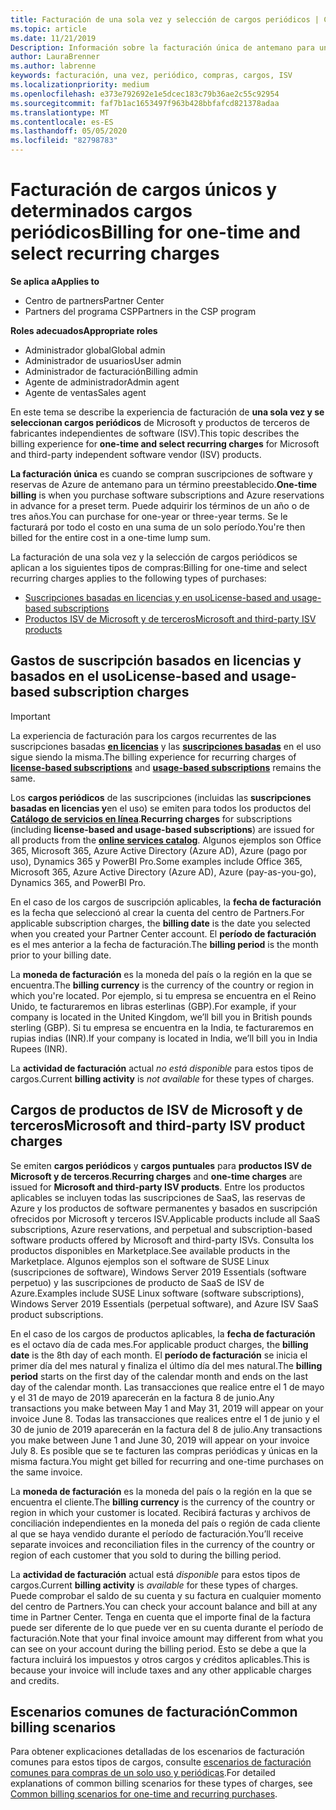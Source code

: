```yaml
---
title: Facturación de una sola vez y selección de cargos periódicos | Centro de Partners
ms.topic: article
ms.date: 11/21/2019
Description: Información sobre la facturación única de antemano para un período preestablecido (suscripciones mensuales y anuales) y la facturación de los cargos de selección recurrentes (para los productos de Microsoft y ISV de terceros correspondientes) en el centro de Partners.
author: LauraBrenner
ms.author: labrenne
keywords: facturación, una vez, periódico, compras, cargos, ISV
ms.localizationpriority: medium
ms.openlocfilehash: e373e792692e1e5dcec183c79b36ae2c55c92954
ms.sourcegitcommit: faf7b1ac1653497f963b428bbfafcd821378adaa
ms.translationtype: MT
ms.contentlocale: es-ES
ms.lasthandoff: 05/05/2020
ms.locfileid: "82798783"
---
```

#  <a name="billing-for-one-time-and-select-recurring-charges"></a><span data-ttu-id="a8a01-104">Facturación de cargos únicos y determinados cargos periódicos</span><span class="sxs-lookup"><span data-stu-id="a8a01-104">Billing for one-time and select recurring charges</span></span>

<span data-ttu-id="a8a01-105">**Se aplica a**</span><span class="sxs-lookup"><span data-stu-id="a8a01-105">**Applies to**</span></span>
- <span data-ttu-id="a8a01-106">Centro de partners</span><span class="sxs-lookup"><span data-stu-id="a8a01-106">Partner Center</span></span>
- <span data-ttu-id="a8a01-107">Partners del programa CSP</span><span class="sxs-lookup"><span data-stu-id="a8a01-107">Partners in the CSP program</span></span>

<span data-ttu-id="a8a01-108">**Roles adecuados**</span><span class="sxs-lookup"><span data-stu-id="a8a01-108">**Appropriate roles**</span></span>
-   <span data-ttu-id="a8a01-109">Administrador global</span><span class="sxs-lookup"><span data-stu-id="a8a01-109">Global admin</span></span>
-   <span data-ttu-id="a8a01-110">Administrador de usuarios</span><span class="sxs-lookup"><span data-stu-id="a8a01-110">User admin</span></span>
-   <span data-ttu-id="a8a01-111">Administrador de facturación</span><span class="sxs-lookup"><span data-stu-id="a8a01-111">Billing admin</span></span>
-   <span data-ttu-id="a8a01-112">Agente de administrador</span><span class="sxs-lookup"><span data-stu-id="a8a01-112">Admin agent</span></span>
-   <span data-ttu-id="a8a01-113">Agente de ventas</span><span class="sxs-lookup"><span data-stu-id="a8a01-113">Sales agent</span></span>

<span data-ttu-id="a8a01-114">En este tema se describe la experiencia de facturación de **una sola vez y se seleccionan cargos periódicos** de Microsoft y productos de terceros de fabricantes independientes de software (ISV).</span><span class="sxs-lookup"><span data-stu-id="a8a01-114">This topic describes the billing experience for **one-time and select recurring charges** for Microsoft and third-party independent software vendor (ISV) products.</span></span> 

<span data-ttu-id="a8a01-115">**La facturación única** es cuando se compran suscripciones de software y reservas de Azure de antemano para un término preestablecido.</span><span class="sxs-lookup"><span data-stu-id="a8a01-115">**One-time billing** is when you purchase software subscriptions and Azure reservations in advance for a preset term.</span></span> <span data-ttu-id="a8a01-116">Puede adquirir los términos de un año o de tres años.</span><span class="sxs-lookup"><span data-stu-id="a8a01-116">You can purchase for one-year or three-year terms.</span></span> <span data-ttu-id="a8a01-117">Se le facturará por todo el costo en una suma de un solo período.</span><span class="sxs-lookup"><span data-stu-id="a8a01-117">You're then billed for the entire cost in a one-time lump sum.</span></span>

<span data-ttu-id="a8a01-118">La facturación de una sola vez y la selección de cargos periódicos se aplican a los siguientes tipos de compras:</span><span class="sxs-lookup"><span data-stu-id="a8a01-118">Billing for one-time and select recurring charges applies to the following types of purchases:</span></span>

- [<span data-ttu-id="a8a01-119">Suscripciones basadas en licencias y en uso</span><span class="sxs-lookup"><span data-stu-id="a8a01-119">License-based and usage-based subscriptions</span></span>](#license-based-and-usage-based-subscription-charges)
- [<span data-ttu-id="a8a01-120">Productos ISV de Microsoft y de terceros</span><span class="sxs-lookup"><span data-stu-id="a8a01-120">Microsoft and third-party ISV products</span></span>](#microsoft-and-third-party-isv-product-charges)

## <a name="license-based-and-usage-based-subscription-charges"></a><span data-ttu-id="a8a01-121">Gastos de suscripción basados en licencias y basados en el uso</span><span class="sxs-lookup"><span data-stu-id="a8a01-121">License-based and usage-based subscription charges</span></span>

> [!IMPORTANT]
> <span data-ttu-id="a8a01-122">La experiencia de facturación para los cargos recurrentes de las suscripciones basadas [**en licencias**](license-based-billing.md) y las [**suscripciones basadas**](usage-based-billing.md) en el uso sigue siendo la misma.</span><span class="sxs-lookup"><span data-stu-id="a8a01-122">The billing experience for recurring charges of [**license-based subscriptions**](license-based-billing.md) and [**usage-based subscriptions**](usage-based-billing.md) remains the same.</span></span>

<span data-ttu-id="a8a01-123">Los **cargos periódicos** de las suscripciones (incluidas las **suscripciones basadas en licencias y**en el uso) se emiten para todos los productos del [**Catálogo de servicios en línea**](https://partner.microsoft.com/commerce/preferredoffers/list).</span><span class="sxs-lookup"><span data-stu-id="a8a01-123">**Recurring charges** for subscriptions (including **license-based and usage-based subscriptions**) are issued for all products from the [**online services catalog**](https://partner.microsoft.com/commerce/preferredoffers/list).</span></span> <span data-ttu-id="a8a01-124">Algunos ejemplos son Office 365, Microsoft 365, Azure Active Directory (Azure AD), Azure (pago por uso), Dynamics 365 y PowerBI Pro.</span><span class="sxs-lookup"><span data-stu-id="a8a01-124">Some examples include Office 365, Microsoft 365, Azure Active Directory (Azure AD), Azure (pay-as-you-go), Dynamics 365, and PowerBI Pro.</span></span>

<span data-ttu-id="a8a01-125">En el caso de los cargos de suscripción aplicables, la **fecha de facturación** es la fecha que seleccionó al crear la cuenta del centro de Partners.</span><span class="sxs-lookup"><span data-stu-id="a8a01-125">For applicable subscription charges, the **billing date** is the date you selected when you created your Partner Center account.</span></span> <span data-ttu-id="a8a01-126">El **período de facturación** es el mes anterior a la fecha de facturación.</span><span class="sxs-lookup"><span data-stu-id="a8a01-126">The **billing period** is the month prior to your billing date.</span></span>

<span data-ttu-id="a8a01-127">La **moneda de facturación** es la moneda del país o la región en la que se encuentra.</span><span class="sxs-lookup"><span data-stu-id="a8a01-127">The **billing currency** is the currency of the country or region in which you're located.</span></span> <span data-ttu-id="a8a01-128">Por ejemplo, si tu empresa se encuentra en el Reino Unido, te facturaremos en libras esterlinas (GBP).</span><span class="sxs-lookup"><span data-stu-id="a8a01-128">For example, if your company is located in the United Kingdom, we’ll bill you in British pounds sterling (GBP).</span></span> <span data-ttu-id="a8a01-129">Si tu empresa se encuentra en la India, te facturaremos en rupias indias (INR).</span><span class="sxs-lookup"><span data-stu-id="a8a01-129">If your company is located in India, we’ll bill you in India Rupees (INR).</span></span>

<span data-ttu-id="a8a01-130">La **actividad de facturación** actual *no está disponible* para estos tipos de cargos.</span><span class="sxs-lookup"><span data-stu-id="a8a01-130">Current **billing activity** is *not available* for these types of charges.</span></span>

## <a name="microsoft-and-third-party-isv-product-charges"></a><span data-ttu-id="a8a01-131">Cargos de productos de ISV de Microsoft y de terceros</span><span class="sxs-lookup"><span data-stu-id="a8a01-131">Microsoft and third-party ISV product charges</span></span>

<span data-ttu-id="a8a01-132">Se emiten **cargos periódicos** y **cargos puntuales** para **productos ISV de Microsoft y de terceros**.</span><span class="sxs-lookup"><span data-stu-id="a8a01-132">**Recurring charges** and **one-time charges** are issued for **Microsoft and third-party ISV products**.</span></span> <span data-ttu-id="a8a01-133">Entre los productos aplicables se incluyen todas las suscripciones de SaaS, las reservas de Azure y los productos de software permanentes y basados en suscripción ofrecidos por Microsoft y terceros ISV.</span><span class="sxs-lookup"><span data-stu-id="a8a01-133">Applicable products include all SaaS subscriptions, Azure reservations, and perpetual and subscription-based software products offered by Microsoft and third-party ISVs.</span></span> <span data-ttu-id="a8a01-134">Consulta los productos disponibles en Marketplace.</span><span class="sxs-lookup"><span data-stu-id="a8a01-134">See available products in the Marketplace.</span></span> <span data-ttu-id="a8a01-135">Algunos ejemplos son el software de SUSE Linux (suscripciones de software), Windows Server 2019 Essentials (software perpetuo) y las suscripciones de producto de SaaS de ISV de Azure.</span><span class="sxs-lookup"><span data-stu-id="a8a01-135">Examples include SUSE Linux software (software subscriptions), Windows Server 2019 Essentials (perpetual software), and Azure ISV SaaS product subscriptions.</span></span>

<span data-ttu-id="a8a01-136">En el caso de los cargos de productos aplicables, la **fecha de facturación** es el octavo día de cada mes.</span><span class="sxs-lookup"><span data-stu-id="a8a01-136">For applicable product charges, the **billing date** is the 8th day of each month.</span></span> <span data-ttu-id="a8a01-137">El **período de facturación** se inicia el primer día del mes natural y finaliza el último día del mes natural.</span><span class="sxs-lookup"><span data-stu-id="a8a01-137">The **billing period** starts on the first day of the calendar month and ends on the last day of the calendar month.</span></span> <span data-ttu-id="a8a01-138">Las transacciones que realice entre el 1 de mayo y el 31 de mayo de 2019 aparecerán en la factura 8 de junio.</span><span class="sxs-lookup"><span data-stu-id="a8a01-138">Any transactions you make between May 1 and May 31, 2019 will appear on your invoice June 8.</span></span> <span data-ttu-id="a8a01-139">Todas las transacciones que realices entre el 1 de junio y el 30 de junio de 2019 aparecerán en la factura del 8 de julio.</span><span class="sxs-lookup"><span data-stu-id="a8a01-139">Any transactions you make between June 1 and June 30, 2019 will appear on your invoice July 8.</span></span> <span data-ttu-id="a8a01-140">Es posible que se te facturen las compras periódicas y únicas en la misma factura.</span><span class="sxs-lookup"><span data-stu-id="a8a01-140">You might get billed for recurring and one-time purchases on the same invoice.</span></span>

<span data-ttu-id="a8a01-141">La **moneda de facturación** es la moneda del país o la región en la que se encuentra el cliente.</span><span class="sxs-lookup"><span data-stu-id="a8a01-141">The **billing currency** is the currency of the country or region in which your customer is located.</span></span> <span data-ttu-id="a8a01-142">Recibirá facturas y archivos de conciliación independientes en la moneda del país o región de cada cliente al que se haya vendido durante el período de facturación.</span><span class="sxs-lookup"><span data-stu-id="a8a01-142">You’ll receive separate invoices and reconciliation files in the currency of the country or region of each customer that you sold to during the billing period.</span></span>

<span data-ttu-id="a8a01-143">La **actividad de facturación** actual está *disponible* para estos tipos de cargos.</span><span class="sxs-lookup"><span data-stu-id="a8a01-143">Current **billing activity** is *available* for these types of charges.</span></span> <span data-ttu-id="a8a01-144">Puede comprobar el saldo de su cuenta y su factura en cualquier momento del centro de Partners.</span><span class="sxs-lookup"><span data-stu-id="a8a01-144">You can check your account balance and bill at any time in Partner Center.</span></span> <span data-ttu-id="a8a01-145">Tenga en cuenta que el importe final de la factura puede ser diferente de lo que puede ver en su cuenta durante el período de facturación.</span><span class="sxs-lookup"><span data-stu-id="a8a01-145">Note that your final invoice amount may different from what you can see on your account during the billing period.</span></span> <span data-ttu-id="a8a01-146">Esto se debe a que la factura incluirá los impuestos y otros cargos y créditos aplicables.</span><span class="sxs-lookup"><span data-stu-id="a8a01-146">This is because your invoice will include taxes and any other applicable charges and credits.</span></span>

## <a name="common-billing-scenarios"></a><span data-ttu-id="a8a01-147">Escenarios comunes de facturación</span><span class="sxs-lookup"><span data-stu-id="a8a01-147">Common billing scenarios</span></span>

<span data-ttu-id="a8a01-148">Para obtener explicaciones detalladas de los escenarios de facturación comunes para estos tipos de cargos, consulte [escenarios de facturación comunes para compras de un solo uso y periódicas](common-billing-scenarios-onetime-recurring.md).</span><span class="sxs-lookup"><span data-stu-id="a8a01-148">For detailed explanations of common billing scenarios for these types of charges, see [Common billing scenarios for one-time and recurring purchases](common-billing-scenarios-onetime-recurring.md).</span></span>
